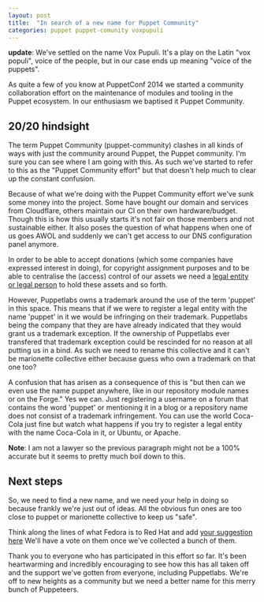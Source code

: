 ```yaml
---
layout: post
title:  "In search of a new name for Puppet Community"
categories: puppet puppet-comunity voxpupuli
---
```


**update**: We've settled on the name Vox Pupuli. It's a play on the
Latin "vox populi", voice of the people, but in our case ends up meaning
"voice of the puppets".

As quite a few of you know at PuppetConf 2014 we started a community
collaboration effort on the maintenance of modules and tooling in the
Puppet ecosystem. In our enthusiasm we baptised it Puppet Community.

## 20/20 hindsight

The term Puppet Community (puppet-community) clashes in all kinds of
ways with just the community around Puppet, the Puppet community. I'm
sure you can see where I am going with this. As such we've started to
refer to this as the "Puppet Community effort" but that doesn't help
much to clear up the constant confusion.

Because of what we're doing with the Puppet Community effort we've sunk
some money into the project. Some have bought our domain and services
from Cloudflare, others maintain our CI on their own hardware/budget.
Though this is how this usually starts it's not fair on those members
and not sustainable either. It also poses the question of what happens
when one of us goes AWOL and suddenly we can't get access to our DNS
configuration panel anymore.

In order to be able to accept donations (which some companies have
expressed interest in doing), for copyright assignment purposes and to
be able to centralise the (access) control of our assets we need a
[legal entity or legal person](https://en.wikipedia.org/wiki/Legal_personality)
to hold these assets and so forth.

However, Puppetlabs owns a trademark around the use of the term 'puppet'
in this space. This means that if we were to register a legal entity
with the name 'puppet' in it we would be infringing on their trademark.
Puppetlabs being the company that they are have already indicated that
they would grant us a trademark exception. If the ownership of
Puppetlabs ever transfered that trademark exception could be rescinded
for no reason at all putting us in a bind. As such we need to rename
this collective and it can't be marionette collective either because
guess who own a trademark on that one too?

A confusion that has arisen as a consequence of this is "but then can we
even use the name puppet anywhere, like in our repository module names
or on the Forge." Yes we can. Just registering a username on a forum
that contains the word 'puppet' or mentioning it in a blog or a
repository name does not consist of a trademark infringement. You can
use the world Coca-Cola just fine but watch what happens if you try to
register a legal entity with the name Coca-Cola in it, or Ubuntu, or
Apache.

**Note**: I am not a lawyer so the previous paragraph might not be a
100% accurate but it seems to pretty much boil down to this.

## Next steps

So, we need to find a new name, and we need your help in doing so
because frankly we're just out of ideas. All the obvious fun ones are
too close to puppet or marionette collective to keep us "safe".

Think along the lines of what Fedora is to Red Hat and add
[your suggestion here](https://etherpad.openstack.org/p/puppet_community_rename_suggestions)
We'll have a vote on them once we've collected a bunch of them.

Thank you to everyone who has participated in this effort so far. It's
been heartwarming and incredibly encouraging to see how this has all
taken off and the support we've gotten from everyone, including
Puppetlabs. We're off to new heights as a community but we need a better
name for this merry bunch of Puppeteers.

